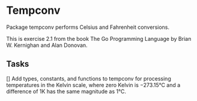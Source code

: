 # Tempconv

Package tempconv performs Celsius and Fahrenheit conversions.

This is exercise 2.1 from the book The Go Programming Language by Brian W. Kernighan and Alan Donovan.

## Tasks

[] Add types, constants, and functions to tempconv for processing temperatures in the Kelvin scale, where zero Kelvin is −273.15°C and a difference of 1K has the same magnitude as 1°C.
